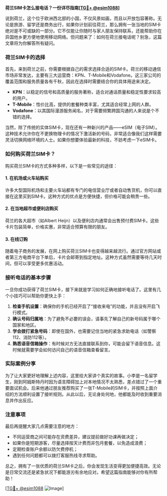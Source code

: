 **荷兰SIM卡怎么接电话？一份详尽指南[[TG💪+ @esim1088](https://t.me/s/esim1088)]**

说到荷兰，这个位于欧洲西北部的小国，不仅风景如画，而且以开放包容著称。无论是旅游、留学还是商务出行，如果你计划前往荷兰，那么拥有一张当地的SIM卡绝对是不可或缺的一部分。它不仅能让你随时与家人朋友保持联系，还能帮助你在异国他乡更方便地使用移动网络。但问题来了：如何在荷兰接电话呢？别急，这篇文章将为你解答所有疑问。

### 荷兰SIM卡的选择

首先，来到荷兰之前，你需要根据自己的需求选择合适的SIM卡。荷兰的移动通信市场非常发达，主要有三大运营商：KPN、T-Mobile和Vodafone。这三家公司的覆盖范围和服务质量各有千秋，因此在选择时需要结合你的具体用途来决定。

- **KPN**：以稳定的信号和高质量的服务著称，适合对通话质量和稳定性要求较高的用户。
- **T-Mobile**：性价比高，提供的套餐种类丰富，尤其适合经常上网的人群。
- **Vodafone**：以其国际漫游服务闻名，对于需要频繁跨国沟通的人来说是个不错的选择。

当然，除了传统的实体SIM卡，现在还有一种新兴的产品——eSIM（电子SIM）。这种技术允许你在不更换物理卡的情况下激活新的号码，非常适合像我们这样需要灵活切换网络环境的人士。如果你想要体验最新的科技，不妨考虑一下eSIM卡。

### 如何购买荷兰SIM卡？

购买荷兰SIM卡的方式多种多样，以下是一些常见的途径：

#### 1. 在机场或火车站购买
许多大型国际机场和主要火车站都有专门的电信营业厅或者自动售货机，你可以直接在这里买到SIM卡。这种方式的优点是方便快捷，但价格可能会稍贵一些。

#### 2. 在当地超市或便利店购买
荷兰的各大超市（如Albert Heijn）以及便利店内通常会出售预付费SIM卡。这些卡片包装简单，价格实惠，非常适合预算有限的朋友。

#### 3. 在线订购
随着电子商务的发展，在网上购买荷兰SIM卡也变得越来越流行。通过官方网站或者第三方电商平台下单后，卡片会邮寄到指定地址。这种方式虽然需要等待几天时间，但可以享受更多优惠活动。

### 接听电话的基本步骤

一旦你成功获得了荷兰SIM卡，接下来就是学习如何正确地接听电话了。这里有几个小技巧可以帮助你更快上手：

1. **检查手机设置**：确保你的手机已经开启了“接收来电”的功能，并且没有开启飞行模式。
2. **确认号码归属地**：为了避免不必要的误会，请事先了解自己的新号码属于哪个国家和地区。
3. **学会拨打紧急号码**：即使在国外，也需要记住当地的紧急求助电话（如警察112、消防112等）。
4. **熟悉语音信箱操作**：有时候对方无法直接联系到你，可能会留下语音信息。这时候就需要学会如何访问自己的语音信箱查看留言。

### 实际案例分享

为了让大家更好地理解上述内容，这里给大家讲个真实的故事。小李是一名留学生，刚到阿姆斯特丹时因为语言障碍加上对本地情况不太熟悉，差点错过了一个重要面试机会。后来他通过朋友推荐购买了一张T-Mobile的SIM卡，并按照上面介绍的方法顺利设置了接听规则。从此以后，无论身处何地，他都能及时收到重要消息并作出反应。

### 注意事项

最后再提醒大家几点需要注意的地方：

- 不同运营商之间可能存在资费差异，建议提前做好功课再做决定；
- 如果你是短期游客，尽量选择按天计费而非包月套餐，以免造成浪费；
- 定期检查账户余额以防欠费停机；
- 遇到任何问题都可以拨打客服热线寻求帮助。

总之，拥有了一张优质的荷兰SIM卡之后，你会发现生活变得更加便捷高效。无论是日常交流还是紧急状况下都能游刃有余地应对。希望这篇指南能够对你有所帮助！

[[TG💪+ @esim1088](https://t.me/s/esim1088) ![Image](https://i.postimg.cc/4NQfJmqS/Snipaste-2025-05-13-00-14-12.png)]